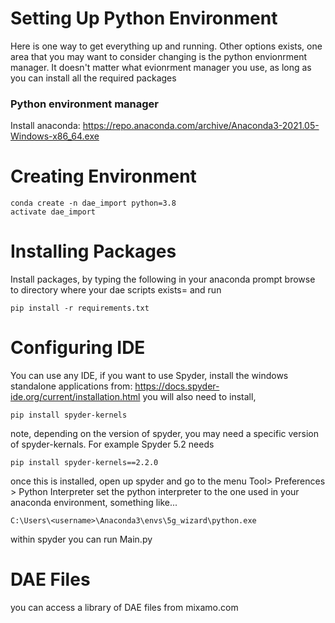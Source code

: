 

# Setting Up Python Environment

Here is one way to get everything up and running. 
Other options exists, one area that you may want to consider changing is the python envionrment manager. It doesn't matter what evionrment manager you use, as long as you can install all the required packages

### Python environment manager
Install anaconda:
https://repo.anaconda.com/archive/Anaconda3-2021.05-Windows-x86_64.exe

# Creating Environment

```
conda create -n dae_import python=3.8
activate dae_import 
```

# Installing Packages
Install packages, by typing the following in your anaconda prompt
browse to directory where your dae scripts exists= and run

```
pip install -r requirements.txt
```

# Configuring IDE
You can use any IDE, if you want to use Spyder, 
install the windows standalone applications from: https://docs.spyder-ide.org/current/installation.html
you will also need to install, 

```
pip install spyder-kernels
```
note, depending on the version of spyder, you may need a specific version of spyder-kernals. 
For example Spyder 5.2 needs
```
pip install spyder-kernels==2.2.0
```

once this is installed, open up spyder and go to the menu Tool> Preferences > Python Interpreter
set the python interpreter to the one used in your anaconda environment, something like...

```
C:\Users\<username>\Anaconda3\envs\5g_wizard\python.exe
```

within spyder you can run Main.py

# DAE Files
you can access a library of DAE files from mixamo.com